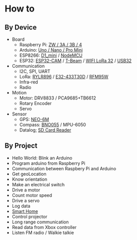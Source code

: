 # How to
## By Device 
* Board
  * Raspberry Pi: [ZW / 3A / 3B / 4](Board/Raspberry_Pi)
  * Arduino: [Uno / Nano / Pro Mini](Board/Arduino)
  * ESP8266: [D1_mini](Board/Espressif/ESP8266/D1_Mini) / [NodeMCU](Board/Espressif/ESP8266/NodeMCU)
  * ESP32: [ESP32-CAM](Board/Espressif/ESP32/ESP32S_Cam) / [T-Beam](Board/Espressif/ESP32/T-Beam) / [WIFI LoRa 32](Board/Espressif/ESP32/WIFI_LoRa_32) / [USB32](Board/Espressif/ESP32/USB32/)
* Communication
  * I2C, SPI, UART
  * LoRa: [RYLR896](Comm/LoRa/REYAX) / [E32-433T30D](Comm/LoRa/EByte) / [RFM95W](Comm/LoRa/Adafruit)
  * Infra-red
  * Radio
* Motion
  * Motor: DRV8833 / PCA9685+TB6612 
  * Rotary Encoder
  * Servo
* Sensor
  * GPS: [NEO-6M](Sensor/NEO-6M)
  * Compass: [BNO055](Sensor/BNO055) / MPU-6050  
  * Datalog; [SD Card Reader](Sensor/SD_Card)

## By Project
* Hello World: Blink an Arduino
* Program arduino from Raspberry Pi
* Communication between Raspbery Pi and Arduino
* Get geoLocation
* Know orientation
* Make an electrical switch
* Drive a motor
* Count motor speed
* Drive a servo
* Log data
* [Smart Home](Board/Espressif/ESP8266/D1_Mini/smart_home) 
* Control projector
* Long range communication
* Read data from Xbox controller
* Listen FM radio / Walkie talkie
